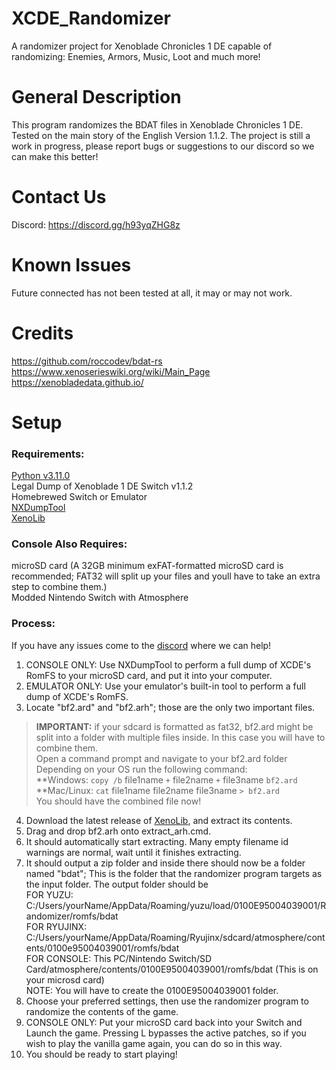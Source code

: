 # XCDE_Randomizer
A randomizer project for Xenoblade Chronicles 1 DE capable of randomizing: Enemies, Armors, Music, Loot and much more!


# General Description
This program randomizes the BDAT files in Xenoblade Chronicles 1 DE. Tested on the main story of the English Version 1.1.2. The project is still a work in progress, please report bugs or suggestions to our discord so we can make this better!

# Contact Us
Discord: https://discord.gg/h93yqZHG8z

# Known Issues
Future connected has not been tested at all, it may or may not work.


# Credits
https://github.com/roccodev/bdat-rs \
https://www.xenoserieswiki.org/wiki/Main_Page \
https://xenobladedata.github.io/

# Setup

### Requirements:
[Python v3.11.0](https://www.python.org/downloads/release/python-3110/)\
Legal Dump of Xenoblade 1 DE Switch v1.1.2\
Homebrewed Switch or Emulator\
[NXDumpTool](https://github.com/DarkMatterCore/nxdumptool)\
[XenoLib](https://github.com/PredatorCZ/XenoLib/)

### Console Also Requires:
microSD card (A 32GB minimum exFAT-formatted microSD card is recommended; FAT32 will split up your files and youll have to take an extra step to combine them.)\
Modded Nintendo Switch with Atmosphere


### Process:
If you have any issues come to the [discord](https://discord.gg/h93yqZHG8z) where we can help!

1. CONSOLE ONLY: Use NXDumpTool to perform a full dump of XCDE's RomFS to your microSD card, and put it into your computer.
2. EMULATOR ONLY: Use your emulator's built-in tool to perform a full dump of XCDE's RomFS.
3. Locate "bf2.ard" and "bf2.arh"; those are the only two important files.
> **IMPORTANT:** if your sdcard is formatted as fat32, bf2.ard might be split into a folder with multiple files inside. In this case you will have to combine them.\
> Open a command prompt and navigate to your bf2.ard folder\
> Depending on your OS run the following command:\
> **Windows: `copy /b` file1name `+` file2name `+` file3name `bf2.ard`\
> **Mac/Linux: `cat` file1name file2name file3name `> bf2.ard`\
> You should have the combined file now!
4. Download the latest release of [XenoLib](https://github.com/PredatorCZ/XenoLib), and extract its contents.
5. Drag and drop bf2.arh onto extract_arh.cmd.
6. It should automatically start extracting. Many empty filename id warnings are normal, wait until it finishes extracting.
7. It should output a zip folder and inside there should now be a folder named "bdat"; This is the folder that the randomizer program targets as the input folder. The output folder should be\
FOR YUZU: C:/Users/yourName/AppData/Roaming/yuzu/load/0100E95004039001/Randomizer/romfs/bdat\
FOR RYUJINX: C:/Users/yourName/AppData/Roaming/Ryujinx/sdcard/atmosphere/contents/0100e95004039001/romfs/bdat\
FOR CONSOLE: This PC/Nintendo Switch/SD Card/atmosphere/contents/0100E95004039001/romfs/bdat (This is on your microsd card)\
NOTE: You will have to create the 0100E95004039001 folder.
8. Choose your preferred settings, then use the randomizer program to randomize the contents of the game.
9. CONSOLE ONLY: Put your microSD card back into your Switch and Launch the game. Pressing L bypasses the active patches, so if you wish to play the vanilla game again, you can do so in this way.
10. You should be ready to start playing!